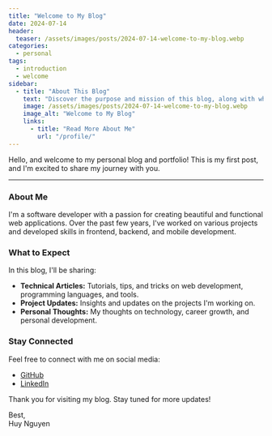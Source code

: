 ```yaml
---
title: "Welcome to My Blog"
date: 2024-07-14
header:
  teaser: /assets/images/posts/2024-07-14-welcome-to-my-blog.webp
categories:
  - personal
tags:
  - introduction
  - welcome
sidebar:
  - title: "About This Blog"
    text: "Discover the purpose and mission of this blog, along with what you can expect from future posts."
    image: /assets/images/posts/2024-07-14-welcome-to-my-blog.webp
    image_alt: "Welcome to My Blog"
    links:
      - title: "Read More About Me"
        url: "/profile/"
---
```


Hello, and welcome to my personal blog and portfolio! This is my first post, and I'm excited to share my journey with you.

---

### About Me

I'm a software developer with a passion for creating beautiful and functional web applications. Over the past few years, I've worked on various projects and developed skills in frontend, backend, and mobile development.

### What to Expect

In this blog, I'll be sharing:
- **Technical Articles:** Tutorials, tips, and tricks on web development, programming languages, and tools.
- **Project Updates:** Insights and updates on the projects I'm working on.
- **Personal Thoughts:** My thoughts on technology, career growth, and personal development.

### Stay Connected

Feel free to connect with me on social media:
- [GitHub](https://github.com/patrick204nqh)
- [LinkedIn](https://www.linkedin.com/in/patrick204nqh)

Thank you for visiting my blog. Stay tuned for more updates!

Best,
<br/>
Huy Nguyen